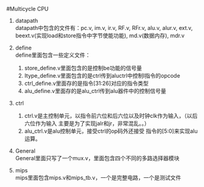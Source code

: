 #Multicycle CPU
1. datapath <br/>
    datapath中包含的文件有：pc.v, im.v, ir.v, 
    RF.v, RFr.v, alu.v, alur.v, ext.v, 
    beext.v(实现load和store指令中字节使能功能), 
    md.v(数据内存), mdr.v
    
2. define <br/>
    define里面包含一些定义文件：
    1. store_define.v里面包含的是控制be功能的信号量
    2. Itype_define.v里面包含的是ctrl传到aluctrl中控制I指令的opcode
    3. ctrl_define.v里面存的是指令[31:26]对应的指令类型
    4. alu_define.v里面存的是alu_ctrl传到alu器件中的控制信号量

3. ctrl<br/>
    1. ctrl.v是主控制单元，以指令前六位和后六位以及时钟clk作为输入，（以后六位作为输入
    主要是为了实现jalr和jr，非常混乱。。）
    2. alu_ctrl.v是alu控制单元，接受ctrl的op码外还接受
    指令的[5:0]来实现alu运算。
  
4. General<br/>
    General里面只写了一个mux.v，里面包含四个不同的多路选择器模块

5. mips<br/>
    mips里面包含mips.v和mips_tb.v，一个是完整电路，一个是测试文件
